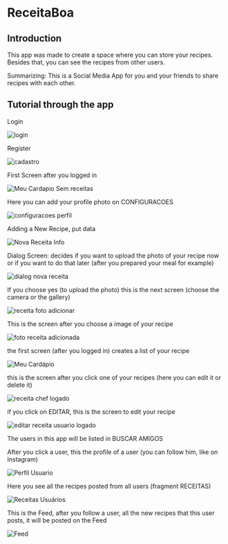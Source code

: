 # ReceitaBoa

## Introduction

This app was made to create a space where you can store your recipes.
Besides that, you can see the recipes from other users.

Summarizing: This is a Social Media App for you and your friends to share recipes with each other.

## Tutorial through the app

Login

![login](https://user-images.githubusercontent.com/37719411/90185152-a31d7c80-dd8c-11ea-950e-88e0d6b2c3f1.PNG)

Register

![cadastro](https://user-images.githubusercontent.com/37719411/90184915-44580300-dd8c-11ea-9856-62b2326c7ff1.PNG)

First Screen after you logged in

![Meu Cardapio Sem receitas](https://user-images.githubusercontent.com/37719411/90185223-c0524b00-dd8c-11ea-86e2-44030e814c35.PNG)

Here you can add your profile photo on CONFIGURACOES

![configuracoes perfil](https://user-images.githubusercontent.com/37719411/90186789-2770ff00-dd8f-11ea-9a19-874139b68f60.PNG)

Adding a New Recipe, put data

![Nova Receita Info](https://user-images.githubusercontent.com/37719411/90185308-e4ae2780-dd8c-11ea-99e4-4b1b78c2057b.PNG)

Dialog Screen: decides if you want to upload the photo of your recipe now or if you want to do that later (after you prepared your meal for example)

![dialog nova receita](https://user-images.githubusercontent.com/37719411/90185349-fc85ab80-dd8c-11ea-9433-707230661446.PNG)

If you choose yes (to upload the photo) this is the next screen (choose the camera or the gallery)

![receita foto adicionar](https://user-images.githubusercontent.com/37719411/90185492-33f45800-dd8d-11ea-87b0-e23ccb3e9b90.PNG)

This is the screen after you choose a image of your recipe

![foto receita adicionada](https://user-images.githubusercontent.com/37719411/90185704-787ff380-dd8d-11ea-8bc4-a6f49b9d2e75.PNG)

the first screen (after you logged in) creates a list of your recipe

![Meu Cardápio](https://user-images.githubusercontent.com/37719411/90185862-ab29ec00-dd8d-11ea-9a9c-13f5b376cab6.PNG)

this is the screen after you click one of your recipes (here you can edit it or delete it)

![receita chef logado](https://user-images.githubusercontent.com/37719411/90185979-d90f3080-dd8d-11ea-9524-0321cfa7a140.PNG)

if you click on EDITAR, this is the screen to edit your recipe

![editar receita usuario logado](https://user-images.githubusercontent.com/37719411/90186045-f512d200-dd8d-11ea-985d-be99bee8a313.PNG)

The users in this app will be listed in BUSCAR AMIGOS

After you click a user, this the profile of a user (you can follow him, like on Instagram)

![Perfil Usuario](https://user-images.githubusercontent.com/37719411/90186246-4327d580-dd8e-11ea-8478-2b9bedebded3.PNG)

Here you see all the recipes posted from all users (fragment RECEITAS)

![Receitas Usuários](https://user-images.githubusercontent.com/37719411/90186361-6b173900-dd8e-11ea-9d71-3b65eb3b7c93.PNG)

This is the Feed, after you follow a user, all the new recipes that this user posts, it will be posted on the Feed

![Feed](https://user-images.githubusercontent.com/37719411/90186431-871ada80-dd8e-11ea-8816-b9894716cb1f.PNG)


